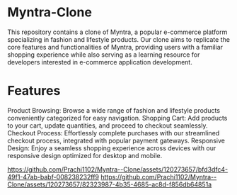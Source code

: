 # Myntra-Clone
This repository contains a clone of Myntra, a popular e-commerce platform specializing in fashion and lifestyle products. Our clone aims to replicate the core features and functionalities of Myntra, providing users with a familiar shopping experience while also serving as a learning resource for developers interested in e-commerce application development.

# Features
Product Browsing: Browse a wide range of fashion and lifestyle products conveniently categorized for easy navigation.
Shopping Cart: Add products to your cart, update quantities, and proceed to checkout seamlessly.
Checkout Process: Effortlessly complete purchases with our streamlined checkout process, integrated with popular payment gateways.
Responsive Design: Enjoy a seamless shopping experience across devices with our responsive design optimized for desktop and mobile.


https://github.com/Prachi1102/Myntra--Clone/assets/120273657/bfd3dfc4-49f1-47ab-babf-008238232ff9
https://github.com/Prachi1102/Myntra--Clone/assets/120273657/82323987-4b35-4685-ac8d-f856db64851a
